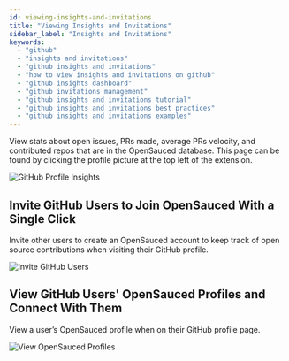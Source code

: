 ```yaml
---
id: viewing-insights-and-invitations
title: "Viewing Insights and Invitations"
sidebar_label: "Insights and Invitations"
keywords:
  - "github"
  - "insights and invitations"
  - "github insights and invitations"
  - "how to view insights and invitations on github"
  - "github insights dashboard"
  - "github invitations management"
  - "github insights and invitations tutorial"
  - "github insights and invitations best practices"
  - "github insights and invitations examples"
---
```


View stats about open issues, PRs made, average PRs velocity, and contributed repos that are in the OpenSauced database. This page can be found by clicking the profile picture at the top left of the extension.

![GitHub Profile Insights](../../../static/img/extension-popup.png)

## Invite GitHub Users to Join OpenSauced With a Single Click

Invite other users to create an OpenSauced account to keep track of open source contributions when visiting their GitHub profile.

![Invite GitHub Users](../../../static/img/extension-invite.png)

## View GitHub Users' OpenSauced Profiles and Connect With Them

View a user’s OpenSauced profile when on their GitHub profile page.

![View OpenSauced Profiles](../../../static/img/extension-view.png)

